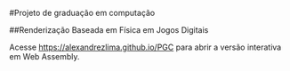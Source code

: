 #Projeto de graduação em computação

##Renderização Baseada em Física em Jogos Digitais

Acesse https://alexandrezlima.github.io/PGC para abrir a versão interativa em Web Assembly.
